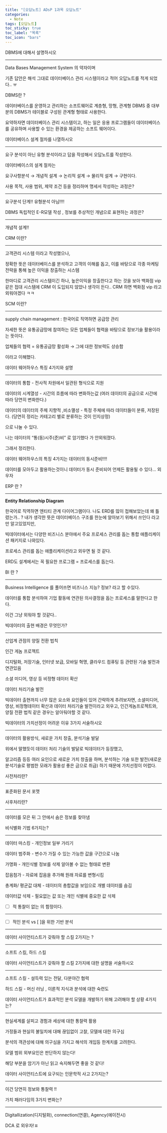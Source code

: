 ```yaml
---
title: "[오답노트] ADsP 1과목 오답노트"
categories:
  - Note
tags: [오답노트]
toc_sticky: true
toc_label: "목록"
toc_icon: "bars"
---
```


DBMS에 대해서 설명하시오

---

Data Bases Management System 의 약자이며

기존 답안은 해석 그대로 데이터베이스 관리 시스템이라고 적어 오답노트를 적게 되었다.. ㅠ

DBMS란 ?

데이터베이스를 운영하고 관리하는 소프트웨어로 계층형, 망형, 관계형 DBMS 중 대부분의 DBMS가 테이블로 구성된 관계형 형태로 사용한다.

요약하자면 데이터베이스 관리 시스템이고, 하는 일은 응용 프로그램들이 데이터베이스를 공유하며 사용할 수 있는 환경을 제공하는 소프트 웨어이다.

데이터베이스 설계 절차를 나열하시오

---

요구 분석이 아닌 유형 분석이라고 답을 작성해서 오답노트를 작성한다.

데이터베이스의 설계 절차는

요구사항분석 → 개념적 설계 → 논리적 설계 → 물리적 설계 → 구현이다.

사용 목적, 사용 범위, 제약 조건 등을 정리하며 명세서 작성하는 과정은?

---

요구분석 단계!! 유형분석 아님!!!!

DBMS 독립적인 E-R모델 작성 , 정보를 추상적인 개념으로 표현하는 과정은?

---

개념적 설계!!

CRM 이란?

---

고객관리 시스템 이라고 작성했으나,

정확한 뜻은 데이터베이스를 분석하고 고객의 이해를 돕고, 이를 바탕으로 각종 마케팅 전략을 통해 높은 이익을 창출하는 시스템

한마디로 고객관리 시스템이긴 하나, 높은이익을 창출한다고 하는 것을 보아 백화점 vip 같은 접대 시스템에 CRM 이 도입되지 않았나 생각이 든다.. CRM 하면 백화점 vip 라고 외워야겠다 ㅋㅋ

SCM 이란?

---

supply chain management : 한국어로 직역하면 공급망 관리

자세한 뜻은 유통공급망에 참여하는 모든 업체들이 협력을 바탕으로 정보기술 활용이라는 뜻이다.

업체들의 협력 = 유통공급망 활성화 → 그에 대한 정보력도 상승함

이라고 이해했다.

데이터 웨어하우스 특징 4가지와 설명

---

데이터의 통합 - 전사적 차원에서 일관된 형식으로 지원

데이터의 시계열성 - 시간의 흐름에 따라 변화하는값 (여러 데이터의 공급으로 시간에 따라 당연히 변화한다.)

데이터의 데이터의 주체 지향적 ,비소멸성 - 특정 주체에 따라 데이터들이 분류, 저장된다. (당연히 정리는 카테고리 별로 분류하는 것이 인지상정)

으로 나눌 수 있다.

나는 데이터의 “통(동)시주(준)비” 로 암기했다 가 안외워졌다.

그래서 정리한다.

데이터 웨어하우스의 특징 4가지는 데이터의 동시준비!!!!

데이터를 모아두고 활용하는것이니 데이터가 동시 준비되어 언제든 활용될 수 있다… 외우자

ERP 란 ?

---

**Entity Relationship Diagram**

한국어로 직역하면 엔티티 관계 다이어그램이다.
나도 ERD를 많이 접해보았는데 왜 틀렸는가.. ?
내가 생각한 뜻은 데이터베이스 구조를 한눈에 알아보기 위해서 쓰인다 라고만 알고있었지만,

빅데이터에서는 다양한 비즈니스 분야에서 주요 프로세스 관리를 돕는 통합 애플리케이션 패키지로 나와있다.

프로세스 관리를 돕는 애플리케이션라고 외우면 될 것 같다.

ERD도 설계에서는 꼭 필요한 프로그램 = 프로세스를 돕는다.

BI 란 ?

---

Business Intelligence 를 풀어쓰면 비즈니스 지능? 정보? 라고 할 수있다.

데이터를 통합 분석하여 기업 활동에 연관된 의사결정을 돕는 프로세스를 말한다고 한다.

이건 그냥 외워야 할 것같다..

빅데이터의 출현 배경은 무엇인가?

---

산업계 관점의 양질 전환 법칙

인간 게놈 프로젝트

디지털화, 저장기술, 인터넷 보급, 모바일 혁명, 클라우드 컴퓨팅 등 관련된 기술 발전과 연관있음

소셜 미디어, 영상 등 비정형 데이터 확산

데이터 처리기술 발전

빅데이터 출현까지 너무 많은 요소와 요인들이 있어 간략하게 추려보자면, 소셜미디어, 영상, 비정형데이터 확산과 데이터 처리기술 발전이라고 외우고, 인간게놈프로젝트와, 양질 전환 법칙 같은 경우는 알아둬야할 것 같다.

빅데이터의 가치선정이 어려운 이유 3가지 서술하시오

---

데이터의 활용방식, 새로운 가치 창출, 분석기술 발달

위에서 말했듯이 데이터 처리 기술의 발달로 빅데이터가 등장했고,

알고리즘 등등 여러 요인으로 새로운 가치 창출을 하며, 분석하는 기술 또한 발전(새로운 분석기술로 평범한 모래가 활용성 좋은 금으로 취급) 하기 때문에 가치선정이 어렵다.

사전처리란?

---

표준화된 문서 포맷

사후처리란?

---

데이터를 모은 뒤 그 안에서 숨은 정보를 찾아냄

비식별화 기법 6가지는?

---

데이터 마스킹 - 개인정보 일부 가리기

데이터 범주화 - 변수가 가질 수 있는 가능한 값을 구간으로 나눔

가명화 - 개인식별 정보를 삭제 알아볼 수 없는 형태로 변환

잡음첨가 - 자료에 잡음을 추가해 원래 자료를 변형시킴

총계화/ 평균값 대체 - 데이터의 총합값을 보임으로 개별 데이터를 숨김

데이터값 삭제 - 필요없는 값 또는 개인 식별에 중요한 값 삭제

- [ ] 적 통찰이 없는 의 함정이다.

---

- [ ] 적인 분석 vs [ ]을 위한 기반 분석

---

데이터 사이언티스트가 갖춰야 할 스킬 2가지는 ?

---

소프트 스킬, 하드 스킬

데이터 사이언티스트가 갖춰야 할 스킬 2가지에 대한 설명을 서술하시오

---

소프트 스킬 - 설득력 있는 전달, 다분야간 협력

하드 스킬 - 머신 러닝 , 이론적 지식과 분석에 대한 숙련도

데이터 사이언티스트가 효과적인 분석 모델을 개발하기 위해 고려해야 할 상황 4가지는?

---

현실세계를 살피고 경험과 세상에 대한 통찰력 활용

가정들과 현실의 불일치에 대해 끊임없이 고찰, 모델에 대한 의구심

분석의 객관성에 대해 의구심을 가지고 해석의 개입등 한계치를 고려한다.

모델 범위 외부요인은 판단하지 않는다!

해당 부분을 암기가 아닌 읽고 숙지해두면 좋을 것 같다!

데이터 사이언티스트에 요구되는 인문학적 사고 2가지는?

---

이건 당연히 정보와 통찰력 !!

가치 패러다임의 3가지 변화는?

---

Digitallization(디지털화), connection(연결), Agency(에이전시)

DCA 로 외우자!ㅍ
